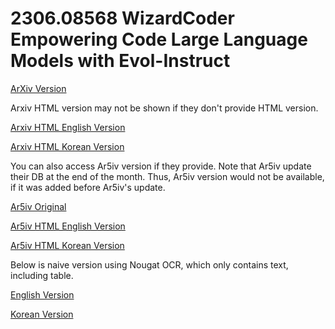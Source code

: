 # 2306.08568 WizardCoder Empowering Code Large Language Models with Evol-Instruct

[ArXiv Version](https://arxiv.org/abs/2306.08568)

Arxiv HTML version may not be shown if they don't provide HTML version.

[Arxiv HTML English Version](https://raw.githack.com/kh-kim/arxiv-translator/master/papers/2306.08568/paper.raw.en.html)

[Arxiv HTML Korean Version](https://raw.githack.com/kh-kim/arxiv-translator/master/papers/2306.08568/paper.raw.ko.html)

You can also access Ar5iv version if they provide.
Note that Ar5iv update their DB at the end of the month.
Thus, Ar5iv version would not be available, if it was added before Ar5iv's update.

[Ar5iv Original](https://ar5iv.org/abs/2306.08568)

[Ar5iv HTML English Version](https://raw.githack.com/kh-kim/arxiv-translator/master/papers/2306.08568/paper.ar5iv.en.html)

[Ar5iv HTML Korean Version](https://raw.githack.com/kh-kim/arxiv-translator/master/papers/2306.08568/paper.ar5iv.ko.html)

Below is naive version using Nougat OCR, which only contains text, including table.

[English Version](https://raw.githack.com/kh-kim/arxiv-translator/master/papers/2306.08568/paper.en.html)

[Korean Version](https://raw.githack.com/kh-kim/arxiv-translator/master/papers/2306.08568/paper.ko.html)